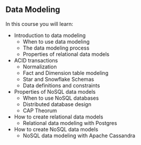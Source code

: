 ## Data Modeling

In this course you will learn:
- Introduction to data modeling
    - When to use data modeling
    - The data modeling process
    - Properties of relational data models
- ACID transactions
    - Normalization
    - Fact and Dimension table modeling
    - Star and Snowflake Schemas
    - Data definitions and constraints
- Properties of NoSQL data models
    - When to use NoSQL databases
    - Distributed database design
    - CAP Theorum
- How to create relational data models
    - Relational data modeling with Postgres
- How to create NoSQL data models
    - NoSQL data modeling with Apache Cassandra
